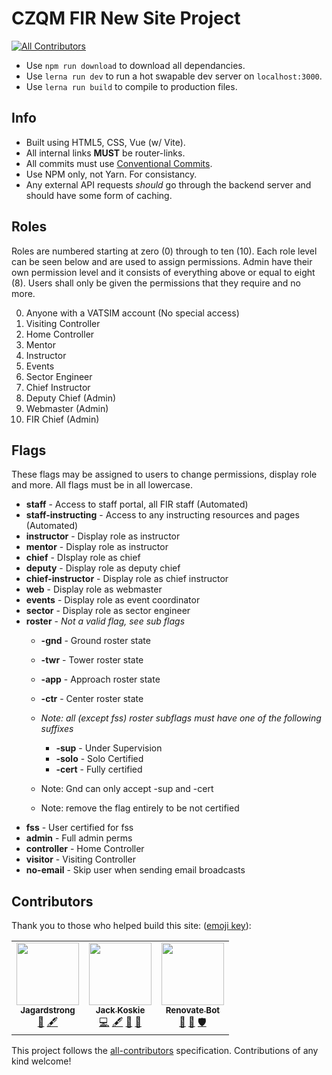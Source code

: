 # CZQM FIR New Site Project

<!-- ALL-CONTRIBUTORS-BADGE:START - Do not remove or modify this section -->

[![All Contributors](https://img.shields.io/badge/all_contributors-3-orange.svg?style=flat-square)](#contributors-)

<!-- ALL-CONTRIBUTORS-BADGE:END -->

- Use `npm run download` to download all dependancies.
- Use `lerna run dev` to run a hot swapable dev server on `localhost:3000`.
- Use `lerna run build` to compile to production files.

## Info

- Built using HTML5, CSS, Vue (w/ Vite).
- All internal links **MUST** be router-links.
- All commits must use [Conventional Commits](https://www.conventionalcommits.org/en/v1.0.0/).
- Use NPM only, not Yarn. For consistancy.
- Any external API requests *should* go through the backend server and should have some form of caching.

## Roles

Roles are numbered starting at zero (0) through to ten (10). Each role level can be seen below and are used to assign permissions. Admin have their own permission level and it consists of everything above or equal to eight (8). Users shall only be given the permissions that they require and no more.

0. Anyone with a VATSIM account (No special access)
1. Visiting Controller
2. Home Controller
3. Mentor
4. Instructor
5. Events
6. Sector Engineer
7. Chief Instructor
8. Deputy Chief (Admin)
9. Webmaster (Admin)
10. FIR Chief (Admin)

## Flags

These flags may be assigned to users to change permissions, display role and more. All flags must be in all lowercase.

* **staff** - Access to staff portal, all FIR staff (Automated)
* **staff-instructing** - Access to any instructing resources and pages (Automated)
* **instructor** - Display role as instructor
* **mentor** - Display role as instructor
* **chief** - DIsplay role as chief
* **deputy** - Display role as deputy chief
* **chief-instructor** - Display role as chief instructor
* **web** - Display role as webmaster
* **events** - Display role as event coordinator
* **sector** - Display role as sector engineer
* **roster** - *Not a valid flag, see sub flags*
  * **-gnd** - Ground roster state
  * **-twr** - Tower roster state
  * **-app** - Approach roster state
  * **-ctr** - Center roster state
  * *Note: all (except fss) roster subflags must have one of the following suffixes*

    * **-sup** - Under Supervision
    * **-solo** - Solo Certified
    * **-cert** - Fully certified
  * Note: Gnd can only accept -sup and -cert
  * Note: remove the flag entirely to be not certified
* **fss** - User certified for fss
* **admin** - Full admin perms
* **controller** - Home Controller
* **visitor** - Visiting Controller
* **no-email** - Skip user when sending email broadcasts

## Contributors

Thank you to those who helped build this site: ([emoji key](https://allcontributors.org/docs/en/emoji-key)):

<!-- ALL-CONTRIBUTORS-LIST:START - Do not remove or modify this section -->

<!-- prettier-ignore-start -->

<!-- markdownlint-disable -->

<table>
  <tr>
    <td align="center"><a href="https://github.com/Jagardstrong"><img src="https://avatars.githubusercontent.com/u/99367993?v=4?s=100" width="100px;" alt=""/><br /><sub><b>Jagardstrong</b></sub></a><br /><a href="#ideas-Jagardstrong" title="Ideas, Planning, & Feedback">🤔</a> <a href="#content-Jagardstrong" title="Content">🖋</a></td>
    <td align="center"><a href="https://github.com/GoldenXLence"><img src="https://avatars.githubusercontent.com/u/65452167?v=4?s=100" width="100px;" alt=""/><br /><sub><b>Jack Koskie</b></sub></a><br /><a href="https://github.com/CZQM-FIR/CZQM-Site/commits?author=GoldenXLence" title="Code">💻</a> <a href="#content-GoldenXLence" title="Content">🖋</a> <a href="#design-GoldenXLence" title="Design">🎨</a> <a href="#ideas-GoldenXLence" title="Ideas, Planning, & Feedback">🤔</a></td>
    <td align="center"><a href="https://renovatebot.com"><img src="https://avatars.githubusercontent.com/u/38656520?v=4?s=100" width="100px;" alt=""/><br /><sub><b>Renovate Bot</b></sub></a><br /><a href="#tool-renovatebot" title="Tools">🔧</a> <a href="https://github.com/CZQM-FIR/CZQM-Site/issues?q=author%3Arenovatebot" title="Bug reports">🐛</a> <a href="#security-renovatebot" title="Security">🛡️</a></td>
  </tr>
</table>

<!-- markdownlint-restore -->

<!-- prettier-ignore-end -->

<!-- ALL-CONTRIBUTORS-LIST:END -->

This project follows the [all-contributors](https://github.com/all-contributors/all-contributors) specification. Contributions of any kind welcome!
